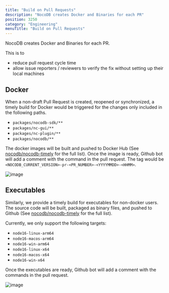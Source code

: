 ```yaml
---
title: "Build on Pull Requests"
description: "NocoDB creates Docker and Binaries for each PR"
position: 3250
category: "Engineering"
menuTitle: "Build on Pull Requests"
---
```


NocoDB creates Docker and Binaries for each PR.

This is to
- reduce pull request cycle time
- allow issue reporters / reviewers to verify the fix without setting up their local machines

## Docker

When a non-draft Pull Request is created, reopened or synchronized, a timely build for Docker would be triggered for the changes only included in the following paths.

- `packages/nocodb-sdk/**`
- `packages/nc-gui/**`
- `packages/nc-plugin/**`
- `packages/nocodb/**`

The docker images will be built and pushed to Docker Hub (See [nocodb/nocodb-timely](https://hub.docker.com/r/nocodb/nocodb-timely/tags) for the full list). Once the image is ready, Github bot will add a comment with the command in the pull request. The tag would be `<NOCODB_CURRENT_VERSION>-pr-<PR_NUMBER>-<YYYYMMDD>-<HHMM>`. 

![image](https://user-images.githubusercontent.com/35857179/178413534-84b29afb-7a52-437b-a5df-b842b397390b.png)

## Executables

Similarly, we provide a timely build for executables for non-docker users. The source code will be built, packaged as binary files, and pushed to Github (See [nocodb/nocodb-timely](https://github.com/nocodb/nocodb-timely/releases) for the full list). 

Currently, we only support the following targets:

- `node16-linux-arm64`
- `node16-macos-arm64`
- `node16-win-arm64`
- `node16-linux-x64`
- `node16-macos-x64`
- `node16-win-x64`

Once the executables are ready, Github bot will add a comment with the commands in the pull request. 

![image](https://user-images.githubusercontent.com/35857179/175012070-f5f3e7b8-6dc5-4d1c-9f7e-654bc5039521.png)